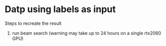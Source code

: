 <h1> Datp using labels as input </h1>

Steps to recreate the result <br>
1. run beam search (warning may take up to 24 hours on a single rtx2060 GPU)

